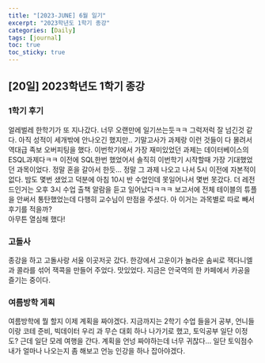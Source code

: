 ```yaml
---
title: "[2023-JUNE] 6월 일기"
excerpt: "2023학년도 1학기 종강"
categories: [Daily]
tags: [journal]
toc: true
toc_sticky: true
---
```


## [20일] 2023학년도 1학기 종강
### 1학기 후기
얼레벌레 한학기가 또 지나갔다. 너무 오랜만에 일기쓰는듯ㅋㅋ 그럭저럭 잘 넘긴것 같다. 아직 성적이 세개밖에 안나오긴 했지만.. 기말고사가 과제랑 이런 것들이 다 몰려서 역대급 족보 오버피팅을 했다. 이번학기에서 가장 재미있었던 과제는 데이터베이스의 ESQL과제다ㅋㅋ 이전에 SQL한번 했었어서 솔직히 이번학기 시작할때 가장 기대했었던 과목이었다. 정말 혼을 갈아서 한듯... 정말 그 과제 나오고 나서 5시 이전에 자본적이 없다. 밤도 몇번 샜었고 덕분에 아침 10시 반 수업인데 못일어나서 몇번 못갔다. 더 레전드인거는 오후 3시 수업 출책 알람을 듣고 일어났다ㅋㅋㅋ 보고서에 전체 테이블의 튜플을 안써서 통탄했었는데 다행히 교수님이 만점을 주셨다. 아 이거는 과목별로 따로 빼서 후기를 적을까?<br>
아무튼 열심해 했다!

### 고돌사
종강을 하고 고돌사랑 서울 이곳저곳 갔다. 한강에서 고운이가 놀라운 솜씨로 잭다니엘과 콜라를 섞어 잭콕을 만들어 주었다. 맛있었다. 지금은 안국역의 한 카페에서 카공을 즐기는 중이다.

### 여름방학 게획
여름방학에 뭘 할지 이제 계획을 짜야겠다. 지금까지는 2학기 수업 들을거 공부, 언니들이랑 코테 준비, 빅데이터 우리 과 무슨 대회 하나 나가기로 했고, 토익공부 일단 이정도? 근데 일단 모레 여행을 간다. 계획을 언넝 짜야하는데 너무 귀찮다... 일단 토익점수 내가 얼마나 나오는지 좀 해보고 언능 인강을 하나 잡아야겠다. 